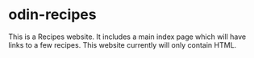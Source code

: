 # odin-recipes
This is a Recipes website. It includes a main index page which will have links to a few recipes. This website currently will only contain HTML. 